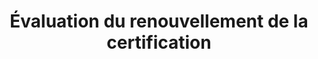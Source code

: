 --- 
layout: CertificationRenewalAssessment 
page_type: learn
page_kind: certificationRenewalAssessment
title: Évaluation du renouvellement de la certification
description: Évaluation du renouvellement de la certification
--- 